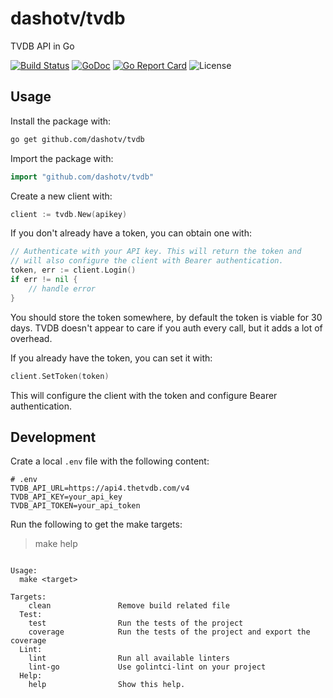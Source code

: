 # dashotv/tvdb

TVDB API in Go

[![Build Status](https://drone.dasho.net/api/badges/dashotv/tvdb/status.svg?ref=refs/heads/main)](https://drone.dasho.net/dashotv/tvdb)
[![GoDoc](https://godoc.org/github.com/dashotv/tvdb?status.svg)](https://godoc.org/github.com/dashotv/tvdb)
[![Go Report Card](https://goreportcard.com/badge/github.com/dashotv/tvdb)](https://goreportcard.com/report/github.com/dashotv/tvdb)
![License](https://img.shields.io/badge/license-MIT-blue.svg)

## Usage

Install the package with:

```bash
go get github.com/dashotv/tvdb
```

Import the package with:

```go
import "github.com/dashotv/tvdb"
```

Create a new client with:

```go
client := tvdb.New(apikey)
```

If you don't already have a token, you can obtain one with:

```go
// Authenticate with your API key. This will return the token and
// will also configure the client with Bearer authentication.
token, err := client.Login()
if err != nil {
    // handle error
}
```

You should store the token somewhere, by default the token is viable for 30 days. TVDB doesn't appear to care if you auth every call, but it adds a lot of overhead.

If you already have the token, you can set it with:

```go
client.SetToken(token)
```

This will configure the client with the token and configure Bearer authentication.

## Development

Crate a local `.env` file with the following content:

```
# .env
TVDB_API_URL=https://api4.thetvdb.com/v4
TVDB_API_KEY=your_api_key
TVDB_API_TOKEN=your_api_token
```

Run the following to get the make targets:

> make help

```

Usage:
  make <target>

Targets:
    clean               Remove build related file
  Test:
    test                Run the tests of the project
    coverage            Run the tests of the project and export the coverage
  Lint:
    lint                Run all available linters
    lint-go             Use golintci-lint on your project
  Help:
    help                Show this help.

```
